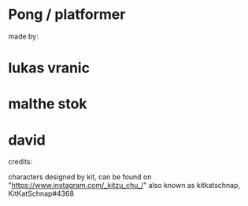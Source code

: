 # Pong / platformer

made by:

# lukas vranic

# malthe stok

# david

credits:

characters designed by kit, can be found on "https://www.instagram.com/_kitzu_chu_/" also known as kitkatschnap, KitKatSchnap#4368
